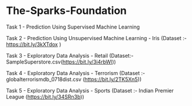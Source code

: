 # The-Sparks-Foundation
Task 1 - Prediction Using Supervised Machine Learning 

Task 2 - Prediction Using Unsupervised Machine Learning - Iris (Dataset :- https://bit.ly/3kXTdox )

Task 3 - Exploratory Data Analysis - Retail  (Dataset:- SampleSuperstore.csv(https://bit.ly/3i4rbWl))

Task 4 - Exploratory Data Analysis - Terrorism (Dataset :- globalterrorismdb_0718dist.csv (https://bit.ly/2TK5Xn5))

Task 5 - Exploratory Data Analysis - Sports (Dataset :- Indian Premier League (https://bit.ly/34SRn3b))
